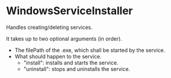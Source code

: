 # WindowsServiceInstaller
Handles creating/deleting services.

It takes up to two optional arguments (in order).
- The filePath of the .exe, which shall be started by the service.
- What should happen to the service.
    - "install": installs and starts the service.
    - "uninstall": stops and uninstalls the service.
